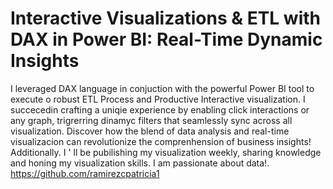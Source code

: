 # Interactive Visualizations & ETL with DAX in Power BI: Real-Time Dynamic Insights
I leveraged DAX language in conjuction with the powerful Power BI tool to execute o robust ETL Process and Productive Interactive visualization. I succecedin crafting a uniqie experience by enabling click interactions or any graph, trigrerring dinamyc filters that seamlessly sync across all visualization. 
Discover how the blend of data analysis and real-time visualizacion can revolutionize the comprenhension of business insights! Additionally. I ' ll be pubilishing my visualization weekly, sharing knowledge and honing my visualization skills. I am passionate about data!. https://github.com/ramirezcpatricia1